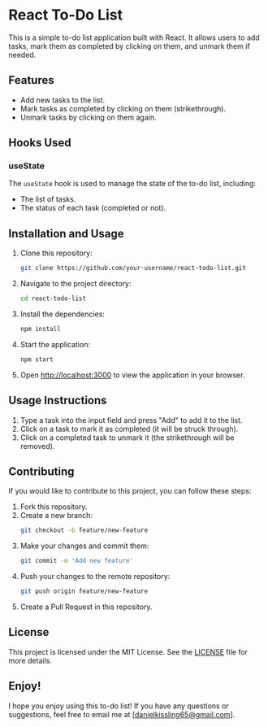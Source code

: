 # React To-Do List

This is a simple to-do list application built with React. It allows users to add tasks, mark them as completed by clicking on them, and unmark them if needed.

## Features

- Add new tasks to the list.
- Mark tasks as completed by clicking on them (strikethrough).
- Unmark tasks by clicking on them again.

## Hooks Used

### useState

The `useState` hook is used to manage the state of the to-do list, including:

- The list of tasks.
- The status of each task (completed or not).

## Installation and Usage

1. Clone this repository: 
   ```bash
   git clone https://github.com/your-username/react-todo-list.git
   ```
2. Navigate to the project directory: 
   ```bash
   cd react-todo-list
   ```
3. Install the dependencies: 
   ```bash
   npm install
   ```
4. Start the application: 
   ```bash
   npm start
   ```
5. Open [http://localhost:3000](http://localhost:3000) to view the application in your browser.

## Usage Instructions

1. Type a task into the input field and press "Add" to add it to the list.
2. Click on a task to mark it as completed (it will be struck through).
3. Click on a completed task to unmark it (the strikethrough will be removed).

## Contributing

If you would like to contribute to this project, you can follow these steps:

1. Fork this repository.
2. Create a new branch: 
   ```bash
   git checkout -b feature/new-feature
   ```
3. Make your changes and commit them: 
   ```bash
   git commit -m 'Add new feature'
   ```
4. Push your changes to the remote repository: 
   ```bash
   git push origin feature/new-feature
   ```
5. Create a Pull Request in this repository.

## License

This project is licensed under the MIT License. See the [LICENSE](LICENSE) file for more details.

## Enjoy!

I hope you enjoy using this to-do list! If you have any questions or suggestions, feel free to email me at [danielkissling65@gmail.com].
